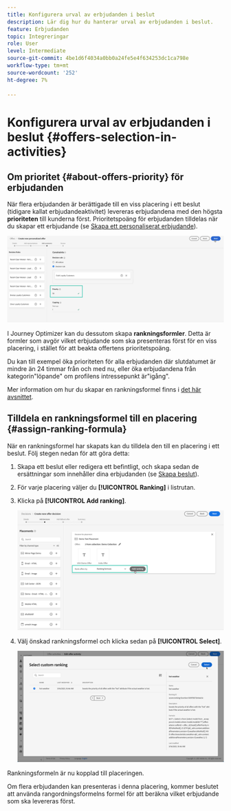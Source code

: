 ```yaml
---
title: Konfigurera urval av erbjudanden i beslut
description: Lär dig hur du hanterar urval av erbjudanden i beslut.
feature: Erbjudanden
topic: Integreringar
role: User
level: Intermediate
source-git-commit: 4be1d6f4034a0bb0a24fe5e4f634253dc1ca798e
workflow-type: tm+mt
source-wordcount: '252'
ht-degree: 7%

---
```


# Konfigurera urval av erbjudanden i beslut {#offers-selection-in-activities}

## Om prioritet {#about-offers-priority} för erbjudanden

När flera erbjudanden är berättigade till en viss placering i ett beslut (tidigare kallat erbjudandeaktivitet) levereras erbjudandena med den högsta **prioriteten** till kunderna först. Prioritetspoäng för erbjudanden tilldelas när du skapar ett erbjudande (se [Skapa ett personaliserat erbjudande](../offer-library/creating-personalized-offers.md)).

![](../../assets/offer-priority.png)

I Journey Optimizer kan du dessutom skapa **rankningsformler**. Detta är formler som avgör vilket erbjudande som ska presenteras först för en viss placering, i stället för att beakta offertens prioritetspoäng.

Du kan till exempel öka prioriteten för alla erbjudanden där slutdatumet är mindre än 24 timmar från och med nu, eller öka erbjudandena från kategorin&quot;löpande&quot; om profilens intressepunkt är&quot;igång&quot;.

Mer information om hur du skapar en rankningsformel finns i [det här avsnittet](../offer-library/create-ranking-formulas.md).

## Tilldela en rankningsformel till en placering {#assign-ranking-formula}

När en rankningsformel har skapats kan du tilldela den till en placering i ett beslut. Följ stegen nedan för att göra detta:

1. Skapa ett beslut eller redigera ett befintligt, och skapa sedan de ersättningar som innehåller dina erbjudanden (se [Skapa beslut](../offer-activities/create-offer-activities.md)).

1. För varje placering väljer du **[!UICONTROL Ranking]** i listrutan.

1. Klicka på **[!UICONTROL Add ranking]**.

   ![](../../assets/offer-activity-ranking.png)

1. Välj önskad rankningsformel och klicka sedan på **[!UICONTROL Select]**.

   ![](../../assets/ranking-selection.png)

Rankningsformeln är nu kopplad till placeringen.

Om flera erbjudanden kan presenteras i denna placering, kommer beslutet att använda rangordningsformelns formel för att beräkna vilket erbjudande som ska levereras först.
